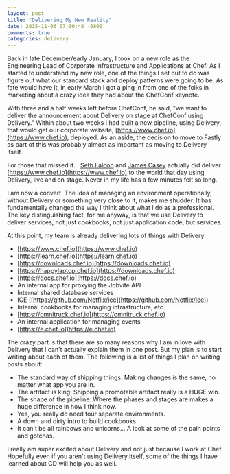 ```yaml
---
layout: post
title: "Delivering My New Reality"
date: 2015-11-06 07:00:48 -0800
comments: true
categories: delivery
---
```

Back in late December/early January, I took on a new role as the Engineering Lead of Corporate Infrastructure and Applications at Chef. As I started to understand my new role, one of the things I set out to do was figure out what our standard stack and deploy patterns were going to be. As fate would have it, in early March I got a ping in from one of the folks in marketing about a crazy idea they had about the ChefConf keynote.

With three and a half weeks left before ChefConf, he said, "we want to deliver the announcement about Delivery on stage at ChefConf using Delivery." Within about two weeks I had built a new pipeline, using Delivery, that would get our corporate website, [https://www.chef.io](https://www.chef.io), deployed. As an aside, the decision to move to Fastly as part of this was probably almost as important as moving to Delivery itself.

For those that missed it... [Seth Falcon](https://twitter.com/sfalcon) and [James Casey](https://twitter.com/jamesc_000) actually did deliver [https://www.chef.io](https://www.chef.io) to the world that day using Delivery, live and on stage. Never in my life has a few minutes felt so long. 

I am now a convert. The idea of managing an environment operationally, without Delivery or something very close to it, makes me shudder. It has fundamentally changed the way I think about what I do as a professional. The key distinguishing fact, for me anyway, is that we use Delivery to deliver services, not just cookbooks, not just application code, but services.

At this point, my team is already delivering lots of things with Delivery:

- [https://www.chef.io](https://www.chef.io)
- [https://learn.chef.io](https://learn.chef.io)
- [https://downloads.chef.io](https://downloads.chef.io)
- [https://happylaptop.chef.io](https://downloads.chef.io)
- [https://docs.chef.io](https://docs.chef.io)
- An internal app for proxying the Jobvite API
- Internal shared database services
- ICE ([https://github.com/Netflix/ice](https://github.com/Netflix/ice))
- Internal cookbooks for managing infrastructure, etc.
- [https://omnitruck.chef.io](https://omnitruck.chef.io)
- An internal application for managing events
- [https://e.chef.io](https://e.chef.io)

The crazy part is that there are so many reasons why I am in love with Delivery that I can't actually explain them in one post. But my plan is to start writing about each of them. The following is a list of things I plan on writing posts about:

- The standard way of shipping things: Making changes is the same, no matter what app you are in.
- The artifact is king: Shipping a promotable artifact really is a HUGE win.
- The shape of the pipeline: Where the phases and stages are makes a huge difference in how I think now.
- Yes, you really do need four separate environments.
- A down and dirty intro to build cookbooks.
- It can't be all rainbows and unicorns... A look at some of the pain points and gotchas.

I really am super excited about Delivery and not just because I work at Chef. Hopefully even if you aren't using Delivery itself, some of the things I have learned about CD will help you as well.